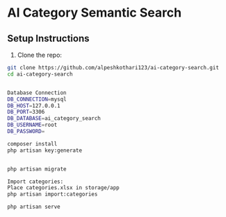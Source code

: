 # AI Category Semantic Search

## Setup Instructions

1. Clone the repo:
```bash
git clone https://github.com/alpeshkothari123/ai-category-search.git
cd ai-category-search


Database Connection
DB_CONNECTION=mysql
DB_HOST=127.0.0.1
DB_PORT=3306
DB_DATABASE=ai_category_search
DB_USERNAME=root
DB_PASSWORD=

composer install
php artisan key:generate


php artisan migrate

Import categories:
Place categories.xlsx in storage/app
php artisan import:categories

php artisan serve
